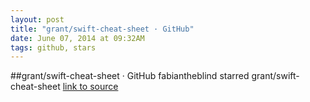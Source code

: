 ```yaml
---
layout: post
title: "grant/swift-cheat-sheet · GitHub"
date: June 07, 2014 at 09:32AM
tags: github, stars
---
```

##grant/swift-cheat-sheet · GitHub
fabiantheblind starred grant/swift-cheat-sheet
[link to source](http://ift.tt/1kBNHp0) 

